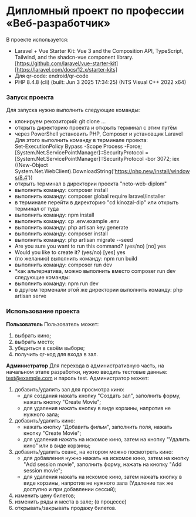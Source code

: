 # Дипломный проект по профессии «Веб-разработчик»

В проекте используется:
- Laravel + Vue Starter Kit: Vue 3 and the Composition API, TypeScript, Tailwind, and the shadcn-vue component library. [https://github.com/laravel/vue-starter-kit] [https://laravel.com/docs/12.x/starter-kits]
- Для qr-code: endroid/qr-code  
- PHP 8.4.8 (cli) (built: Jun  3 2025 17:34:25) (NTS Visual C++ 2022 x64)

### Запуск проекта
Для запуска нужно выполнить следующие команды:  
-  клонируем рекозиторий: git clone ...
-  открыть директорию проекта и открыть терминал с этим путём
-  через PowerShell установить PHP, Composer и установщик Laravel
Для этого выполнить команду в терминале проекта:  
Set-ExecutionPolicy Bypass -Scope Process -Force; [System.Net.ServicePointManager]::SecurityProtocol = [System.Net.ServicePointManager]::SecurityProtocol -bor 3072; iex ((New-Object System.Net.WebClient).DownloadString('https://php.new/install/windows/8.4'))
- открыть терминал в директории проекта "neto-web-diplom"
- выполнить команду: composer install
- выполнить команду: composer global require laravel/installer
- в терминале перейти в директорию "cd kinozal-dip" или открыть терминал от туда
- выполнить команду: npm install 
- выполнить команду: cp .env.example .env
- выполнить команду: php artisan key:generate
- выполнить команду: composer install
- выполнить команду: php artisan migrate --seed 
- Are you sure you want to run this command? (yes/no) [no] yes
- Would you like to create it? (yes/no) [yes] yes
- (по желанию) выполнить команду: npm run build 
- выполнить команду: composer run dev
- *как альтернатива, можно выполнить вместо composer run dev следующие команды:
- выполнить команду: npm run dev
- в другом терменали этой же директории выполнить команду: php artisan serve
  
  
### Использование проекта
**Пользователь**
Пользователь может: 
1) выбрать кино; 
2) выбрать место; 
3) убедиться в своём выборе; 
4) получить qr-код для входа в зал.

**Администратор**
Для перехода в административную часть, на начальном этапе разработки, нужно вводить тестовые данные: test@example.com и пароль test.
Администратор может:
1) добавить/удалить зал для просмотра кино:
   - для создания нажать кнопку "Создать зал", заполнить форму, нажать кнопку "Create Movie";
   - для удаления нажать кнопку в виде корзины, напротив не нужного зала;
2) добавить/удалить кино:
   - нажать кнопку "Добавить фильм", заполнить поля, нажать кнопку "Create Movie";
   - для удаления нажать на искомое кино, затем на кнопку "Удалить кино" или в виде корзины;
3) добавить/удалить сеанс, на котором можно посмотреть кино:
   - для добавления нужно нажать на искомое кино, затем на кнопку "Add session movie", заполнить форму, нажать на кнопку "Add session movie";
   - для удаления нажать на искомое кино, затем нажать кнопку в виде корзины, напротив не нужного зала (Удаление так же доступно и при добавлении сессий);
4) изменить цену билетов; 
5) изменить ряды и места в зале; (в процессе)
6) открывать/закрывать продажу билетов.



